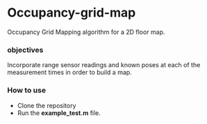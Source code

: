 # Occupancy-grid-map
Occupancy Grid Mapping algorithm for a 2D floor map.

### objectives ###
Incorporate range sensor readings and known poses at each of the measurement times in order to build a map.

### How to use ###
* Clone the repository
* Run the **example_test.m** file.
